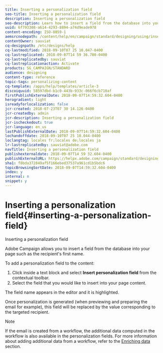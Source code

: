```yaml
---
title: Inserting a personalization field
seo-title: Inserting a personalization field
description: Inserting a personalization field
seo-description: Learn how to insert a field from the database into your message such as the recipient's first name.
uuid: 6f793308-a614-4293-8894-a74d9eade978
content-encoding: ISO-8859-1
aemsrcnodepath: /content/help/en/campaign/standard/designing/using/inserting-a-personalization-field
contentOwner: sauviat
cq-designpath: /etc/designs/help
cq-lastmodified: 2018-09-10T07 25 10.047-0400
cq-lastreplicated: 2018-09-07T14 59 36.780-0400
cq-lastreplicatedby: sauviat
cq-lastreplicationaction: Activate
products: SG_CAMPAIGN/STANDARD
audience: designing
content-type: reference
topic-tags: personalizing-content
cq-template: /apps/help/templates/article-3
discoiquuid: 58597dbd-b1c0-443b-933c-066f6cb710af
firstPublishExternalDate: 2018-09-07T14:59:32.604-0400
herogradient: light
isreadyforlocalization: false
jcr-created: 2018-07-23T07 30 14.126-0400
jcr-createdby: admin
jcr-description: Inserting a personalization field
jcr-ischeckedout: true
jcr-language: en_us
lastPublishExternalDate: 2018-09-07T14:59:32.604-0400
lochandoffdate: 2018-09-10T07 25 10.044-0400
loclangtag: locales fr;locales de;locales ja
lr-lastreplicatedby: sauviat@adobe.com
navTitle: Inserting a personalization field
publishexternaldate: 2018-09-07T14 59 32.604-0400
publishExternalURL: https://helpx.adobe.com/campaign/standard/designing/using/inserting-a-personalization-field.html
sha1: f8bda372849af5f166ebed37537a961cd1b5bdc6
topicBrowsingSortDate: 2018-09-07T14:59:32.604-0400
index: y
internal: n
snippet: y
---
```


# Inserting a personalization field{#inserting-a-personalization-field}

Inserting a personalization field

Adobe Campaign allows you to insert a field from the database into your page such as the recipient's first name.

To add a personalization field to the content:

1. Click inside a text block and select **Insert personalization field** from the contextual toolbar.
1. Select the field that you would like to insert into your page content.

The field name appears in the editor and it is highlighted.

Once personalization is generated (when previewing and preparing the email for example), this field will be replaced by the value corresponding to the targeted recipient.

>[!NOTE]
>
>If the email is created from a workflow, the additional data computed in the workflow is also available in the personalization fields. For more information about adding additional data from a workflow, refer to the [Enriching data](../../automating/using/targeting-data.md#enriching-data) section.


